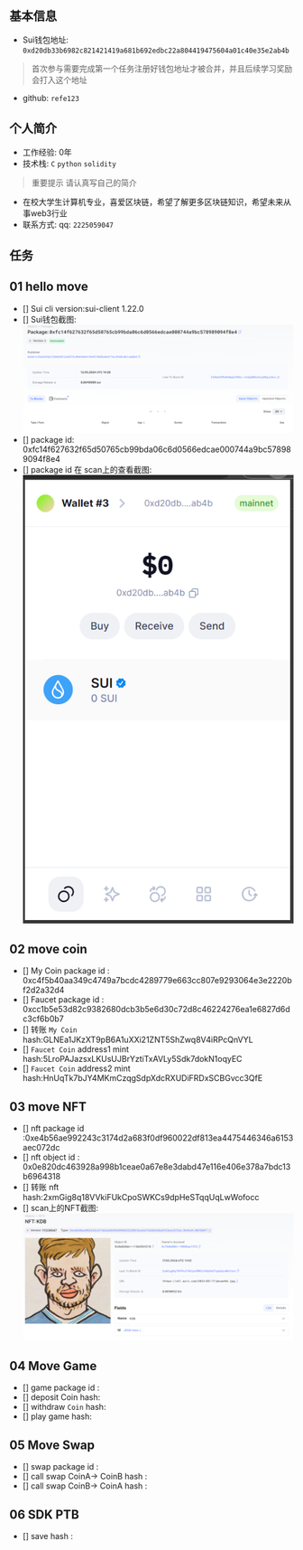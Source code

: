 ## 基本信息
- Sui钱包地址: `0xd20db33b6982c821421419a681b692edbc22a804419475604a01c40e35e2ab4b`
> 首次参与需要完成第一个任务注册好钱包地址才被合并，并且后续学习奖励会打入这个地址
- github: `refe123`

## 个人简介
- 工作经验: 0年
- 技术栈: `C` `python` `solidity`
> 重要提示 请认真写自己的简介
- 在校大学生计算机专业，喜爱区块链，希望了解更多区块链知识，希望未来从事web3行业
- 联系方式: qq: `2225059047` 

## 任务

##   01 hello move  
- [] Sui cli version:sui-client 1.22.0
- [] Sui钱包截图: ![Sui钱包截图](./images/pack.png)
- [] package id: 0xfc14f627632f65d50765cb99bda06c6d0566edcae000744a9bc578989094f8e4
- [] package id 在 scan上的查看截图:![Scan截图](./images/sui_wallet.png)

##   02 move coin
- [] My Coin package id : 0xc4f5b40aa349c4749a7bcdc4289779e663cc807e9293064e3e2220bf2d2a32d4
- [] Faucet package id : 0xcc1b5e53d82c9382680dcb3b5e6d30c72d8c46224276ea1e6827d6dc3cf6b0b7
- [] 转账 `My Coin` hash:GLNEa1JKzXT9pB6A1uXXi21ZNT5ShZwq8V4iRPcQnVYL
- [] `Faucet Coin` address1 mint hash:5LroPAJazsxLKUsUJBrYztiTxAVLy5Sdk7dokN1oqyEC
- [] `Faucet Coin` address2 mint hash:HnUqTk7bJY4MKmCzqgSdpXdcRXUDiFRDxSCBGvcc3QfE

##   03 move NFT
- [] nft package id :0xe4b56ae992243c3174d2a683f0df960022df813ea4475446346a6153aec072dc
- [] nft object id : 0x0e820dc463928a998b1ceae0a67e8e3dabd47e116e406e378a7bdc13b6964318
- [] 转账 nft  hash:2xmGig8q18VVkiFUkCpoSWKCs9dpHeSTqqUqLwWofocc
- [] scan上的NFT截图:![Scan截图](./images/refeNFT.png)

##   04 Move Game
- [] game package id :
- [] deposit Coin hash:
- [] withdraw `Coin` hash:
- [] play game hash:

##   05 Move Swap
- [] swap package id :
- [] call swap CoinA-> CoinB  hash :
- [] call swap CoinB-> CoinA  hash :

##   06 SDK PTB
- [] save hash :
